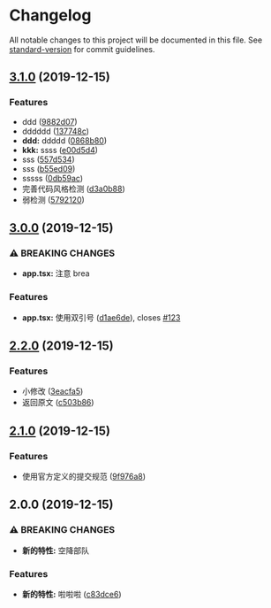 # Changelog

All notable changes to this project will be documented in this file. See [standard-version](https://github.com/conventional-changelog/standard-version) for commit guidelines.

## [3.1.0](https://gitee.com/zhujixiang_yuxi/test-taro/compare/v3.0.0...v3.1.0) (2019-12-15)


### Features

* ddd ([9882d07](https://gitee.com/zhujixiang_yuxi/test-taro/commit/9882d07a1930860000c2ed27fb0c60a55cc5a3cd))
* dddddd ([137748c](https://gitee.com/zhujixiang_yuxi/test-taro/commit/137748cf866b4721e339917c0220e5ce8bcc3116))
* **ddd:** ddddd ([0868b80](https://gitee.com/zhujixiang_yuxi/test-taro/commit/0868b8051c52e294700bf966beedc04bc4fa23ec))
* **kkk:** ssss ([e00d5d4](https://gitee.com/zhujixiang_yuxi/test-taro/commit/e00d5d4196483028fc6d6109ecf3a6438cbbc82a))
* sss ([557d534](https://gitee.com/zhujixiang_yuxi/test-taro/commit/557d53442889fb1f5409d3a001844bc4e337d588))
* sss ([b55ed09](https://gitee.com/zhujixiang_yuxi/test-taro/commit/b55ed09e8f9864817bf7fa76b43616a41b4c5d5f))
* sssss ([0db59ac](https://gitee.com/zhujixiang_yuxi/test-taro/commit/0db59ac15eb60c0d3a363a636f1cbbb775665b43))
* 完善代码风格检测 ([d3a0b88](https://gitee.com/zhujixiang_yuxi/test-taro/commit/d3a0b888c33ce7eaa79e965919211b1a239edc2e))
* 弱检测 ([5792120](https://gitee.com/zhujixiang_yuxi/test-taro/commit/5792120298876a18db24d2b0ca3baed740e3f5f9))

## [3.0.0](https://gitee.com/zhujixiang_yuxi/test-taro/compare/v2.2.0...v3.0.0) (2019-12-15)


### ⚠ BREAKING CHANGES

* **app.tsx:** 注意 brea

### Features

* **app.tsx:** 使用双引号 ([d1ae6de](https://gitee.com/zhujixiang_yuxi/test-taro/commit/d1ae6de92107ff3aee958c17809cf6fdf2ab50b1)), closes [#123](https://gitee.com/zhujixiang_yuxi/test-taro/issues/123)

## [2.2.0](https://gitee.com/zhujixiang_yuxi/test-taro/compare/v2.1.0...v2.2.0) (2019-12-15)


### Features

* 小修改 ([3eacfa5](https://gitee.com/zhujixiang_yuxi/test-taro/commit/3eacfa5507bdb55247753f196f17891a207cfc06))
* 返回原文 ([c503b86](https://gitee.com/zhujixiang_yuxi/test-taro/commit/c503b86da32e33306ba78a8f9d023a2f5af15cd5))

## [2.1.0](https://gitee.com/zhujixiang_yuxi/test-taro/compare/v2.0.0...v2.1.0) (2019-12-15)


### Features

* 使用官方定义的提交规范 ([9f976a8](https://gitee.com/zhujixiang_yuxi/test-taro/commit/9f976a8de2a4cdb75f4bd35da1c298f028540c91))

## 2.0.0 (2019-12-15)


### ⚠ BREAKING CHANGES

* **新的特性:** 空降部队

### Features

* **新的特性:** 啦啦啦 ([c83dce6](https://gitee.com/zhujixiang_yuxi/test-taro/commit/c83dce630b0e53b5dcc5e5c84d2f507f97e14d52))
